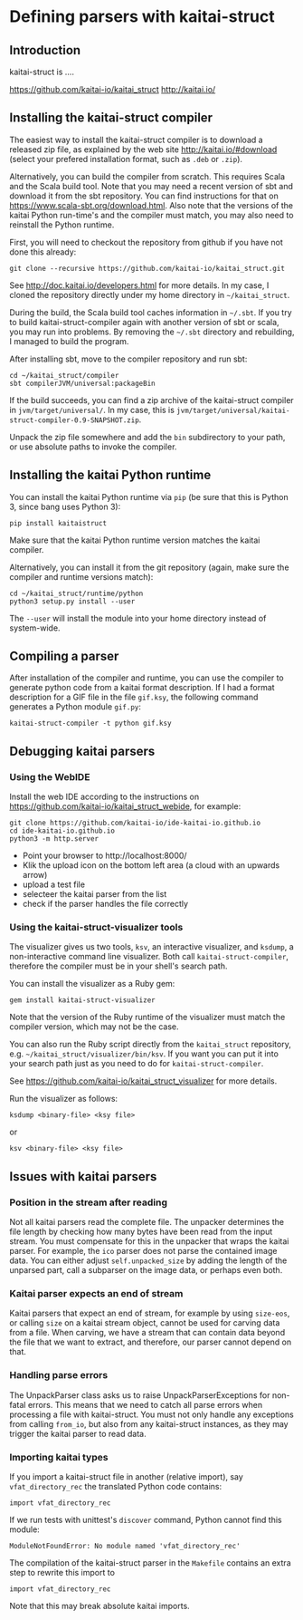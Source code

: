 # Defining parsers with kaitai-struct

## Introduction

kaitai-struct is ....

https://github.com/kaitai-io/kaitai_struct
http://kaitai.io/

## Installing the kaitai-struct compiler

The easiest way to install the kaitai-struct compiler is to download a released zip file, as explained by the web site http://kaitai.io/#download (select your prefered installation format, such as `.deb` or `.zip`).

Alternatively, you can build the compiler from scratch. This requires Scala and the Scala build tool. Note that you may need a recent version of sbt and download it from the sbt repository. You can find instructions for that on https://www.scala-sbt.org/download.html.
Also note that the versions of the kaitai Python run-time's and the compiler must match, you may also need to reinstall the Python runtime.

First, you will need to checkout the repository from github if you have not done this already:

```
git clone --recursive https://github.com/kaitai-io/kaitai_struct.git
```

See http://doc.kaitai.io/developers.html for more details. In my case, I cloned the repository directly under my home directory in `~/kaitai_struct`.

During the build, the Scala build tool caches information in `~/.sbt`. If you try to build kaitai-struct-compiler again with another version of sbt or scala, you may run into problems. By removing the `~/.sbt` directory and rebuilding, I managed to build the program.

After installing sbt, move to the compiler repository and run sbt:

```
cd ~/kaitai_struct/compiler
sbt compilerJVM/universal:packageBin
```

If the build succeeds, you can find a zip archive of the kaitai-struct compiler in `jvm/target/universal/`. In my case, this is `jvm/target/universal/kaitai-struct-compiler-0.9-SNAPSHOT.zip`.

Unpack the zip file somewhere and add the `bin` subdirectory to your path, or use absolute paths to invoke the compiler.

## Installing the kaitai Python runtime

You can install the kaitai Python runtime via `pip` (be sure that this is Python 3, since bang uses Python 3):

```
pip install kaitaistruct
```

Make sure that the kaitai Python runtime version matches the kaitai compiler.

Alternatively, you can install it from the git repository (again, make sure the compiler and runtime versions match):

```
cd ~/kaitai_struct/runtime/python
python3 setup.py install --user
```

The `--user` will install the module into your home directory instead of system-wide.

## Compiling a parser

After installation of the compiler and runtime, you can use the compiler to generate python code from a kaitai format description. If I had a format description for a GIF file in the file `gif.ksy`, the following command generates a Python module `gif.py`:

```
kaitai-struct-compiler -t python gif.ksy 
```

## Debugging kaitai parsers

### Using the WebIDE

Install the web IDE according to the instructions on https://github.com/kaitai-io/kaitai_struct_webide, for example:

```
git clone https://github.com/kaitai-io/ide-kaitai-io.github.io
cd ide-kaitai-io.github.io
python3 -m http.server
```

* Point your browser to http://localhost:8000/
* Klik the upload icon on the bottom left area (a cloud with an upwards arrow)
* upload a test file
* selecteer the kaitai parser from the list
* check if the parser handles the file correctly

### Using the kaitai-struct-visualizer tools

The visualizer gives us two tools, `ksv`, an interactive visualizer, and `ksdump`, a non-interactive command line visualizer. Both call `kaitai-struct-compiler`, therefore the compiler must be in your shell's search path.

You can install the visualizer as a Ruby gem:

```
gem install kaitai-struct-visualizer
```

Note that the version of the Ruby runtime of the visualizer must match the compiler version, which may not be the case.

You can also run the Ruby script directly from the `kaitai_struct` repository, e.g.  `~/kaitai_struct/visualizer/bin/ksv`. If you want you can put it into your search path just as you need to do for `kaitai-struct-compiler`.

See https://github.com/kaitai-io/kaitai_struct_visualizer for more details.

Run the visualizer as follows:

```
ksdump <binary-file> <ksy file>
```

or

```
ksv <binary-file> <ksy file>
```



## Issues with kaitai parsers

### Position in the stream after reading

Not all kaitai parsers read the complete file. The unpacker determines the file length by checking how many bytes have been read from the input stream. You must compensate for this in the unpacker that wraps the kaitai parser. For example, the `ico` parser does not parse the contained image data. You can either adjust `self.unpacked_size` by adding the length of the unparsed part, call a subparser on the image data, or perhaps even both.

### Kaitai parser expects an end of stream

Kaitai parsers that expect an end of stream, for example by using `size-eos`, or calling `size` on a kaitai stream object, cannot be used for carving data from a file. When carving, we have a stream that can contain data beyond the file that we want to extract, and therefore, our parser cannot depend on that.

### Handling parse errors

The UnpackParser class asks us to raise UnpackParserExceptions for non-fatal errors. This means that we need to catch all parse errors when processing a file with kaitai-struct. You must not only handle any exceptions from calling `from_io`, but also from any kaitai-struct instances, as they may trigger the kaitai parser to read data.

### Importing kaitai types

If you import a kaitai-struct file in another (relative import), say `vfat_directory_rec` the translated Python code contains:

```
import vfat_directory_rec
```

If we run tests with unittest's `discover` command, Python cannot find this module:

```
ModuleNotFoundError: No module named 'vfat_directory_rec'
```

The compilation of the kaitai-struct parser in the `Makefile` contains an extra step to rewrite this import to

```
import vfat_directory_rec
```

Note that this may break absolute kaitai imports.

